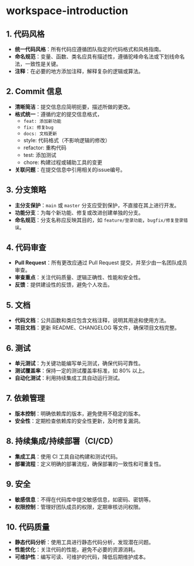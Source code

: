 # workspace-introduction

## 1. 代码风格

- **统一代码风格**：所有代码应遵循团队指定的代码格式和风格指南。
- **命名规范**：变量、函数、类名应具有描述性，遵循驼峰命名法或下划线命名法，一致性是关键。
- **注释**：在必要的地方添加注释，解释复杂的逻辑或算法。

## 2. Commit 信息

- **清晰简洁**：提交信息应简明扼要，描述所做的更改。
- **格式统一**：遵循约定的提交信息格式，
  - `feat: 添加新功能`
  - `fix: 修复bug`
  - `docs: 文档更新`
  - style: 代码格式（不影响逻辑的修改）
  - refactor: 重构代码
  - test: 添加测试
  - chore: 构建过程或辅助工具的变更
- **关联问题**：在提交信息中引用相关的issue编号。

## 3. 分支策略

- **主分支保护**：`main` 或 `master` 分支应受到保护，不直接在其上进行开发。
- **功能分支**：为每个新功能、修复或改进创建单独的分支。
- **命名规范**：分支名称应反映其目的，如 `feature/登录功能`，`bugfix/修复登录错误`。

## 4. 代码审查

- **Pull Request**：所有更改应通过 Pull Request 提交，并至少由一名团队成员审查。
- **审查重点**：关注代码质量、逻辑正确性、性能和安全性。
- **反馈**：提供建设性的反馈，避免个人攻击。

## 5. 文档

- **代码文档**：公共函数和类应包含文档注释，说明其用途和使用方法。
- **项目文档**：更新 README、CHANGELOG 等文件，确保项目文档完整。

## 6. 测试

- **单元测试**：为关键功能编写单元测试，确保代码可靠性。
- **测试覆盖率**：保持一定的测试覆盖率标准，如 80% 以上。
- **自动化测试**：利用持续集成工具自动运行测试。

## 7. 依赖管理

- **版本控制**：明确依赖库的版本，避免使用不稳定的版本。
- **安全性**：定期检查依赖库的安全性更新，及时修复漏洞。

## 8. 持续集成/持续部署（CI/CD）

- **集成工具**：使用 CI 工具自动构建和测试代码。
- **部署流程**：定义明确的部署流程，确保部署的一致性和可重复性。

## 9. 安全

- **敏感信息**：不得在代码库中提交敏感信息，如密码、密钥等。
- **权限控制**：管理好团队成员的权限，定期审核访问权限。

## 10. 代码质量

- **静态代码分析**：使用工具进行静态代码分析，发现潜在问题。
- **性能优化**：关注代码的性能，避免不必要的资源消耗。
- **可维护性**：编写可读、可维护的代码，降低后期维护成本。

